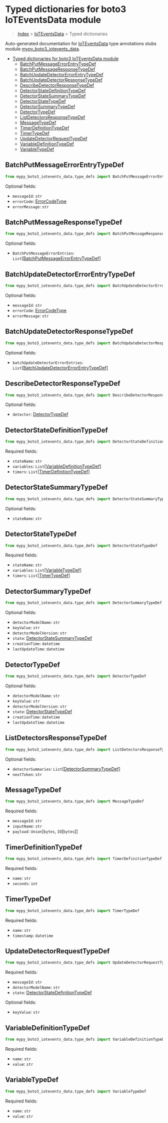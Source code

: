 # Typed dictionaries for boto3 IoTEventsData module

> [Index](..) > [IoTEventsData](.) > Typed dictionaries

Auto-generated documentation for
[IoTEventsData](https://boto3.amazonaws.com/v1/documentation/api/1.17.76/reference/services/iotevents-data.html#IoTEventsData)
type annotations stubs module
[mypy_boto3_iotevents_data](https://pypi.org/project/mypy-boto3-iotevents-data/).

- [Typed dictionaries for boto3 IoTEventsData module](#typed-dictionaries-for-boto3-ioteventsdata-module)
  - [BatchPutMessageErrorEntryTypeDef](#batchputmessageerrorentrytypedef)
  - [BatchPutMessageResponseTypeDef](#batchputmessageresponsetypedef)
  - [BatchUpdateDetectorErrorEntryTypeDef](#batchupdatedetectorerrorentrytypedef)
  - [BatchUpdateDetectorResponseTypeDef](#batchupdatedetectorresponsetypedef)
  - [DescribeDetectorResponseTypeDef](#describedetectorresponsetypedef)
  - [DetectorStateDefinitionTypeDef](#detectorstatedefinitiontypedef)
  - [DetectorStateSummaryTypeDef](#detectorstatesummarytypedef)
  - [DetectorStateTypeDef](#detectorstatetypedef)
  - [DetectorSummaryTypeDef](#detectorsummarytypedef)
  - [DetectorTypeDef](#detectortypedef)
  - [ListDetectorsResponseTypeDef](#listdetectorsresponsetypedef)
  - [MessageTypeDef](#messagetypedef)
  - [TimerDefinitionTypeDef](#timerdefinitiontypedef)
  - [TimerTypeDef](#timertypedef)
  - [UpdateDetectorRequestTypeDef](#updatedetectorrequesttypedef)
  - [VariableDefinitionTypeDef](#variabledefinitiontypedef)
  - [VariableTypeDef](#variabletypedef)

## BatchPutMessageErrorEntryTypeDef

```python
from mypy_boto3_iotevents_data.type_defs import BatchPutMessageErrorEntryTypeDef
```

Optional fields:

- `messageId`: `str`
- `errorCode`: [ErrorCodeType](./literals.md#errorcodetype)
- `errorMessage`: `str`

## BatchPutMessageResponseTypeDef

```python
from mypy_boto3_iotevents_data.type_defs import BatchPutMessageResponseTypeDef
```

Optional fields:

- `BatchPutMessageErrorEntries`:
  `List`\[[BatchPutMessageErrorEntryTypeDef](./type_defs.md#batchputmessageerrorentrytypedef)\]

## BatchUpdateDetectorErrorEntryTypeDef

```python
from mypy_boto3_iotevents_data.type_defs import BatchUpdateDetectorErrorEntryTypeDef
```

Optional fields:

- `messageId`: `str`
- `errorCode`: [ErrorCodeType](./literals.md#errorcodetype)
- `errorMessage`: `str`

## BatchUpdateDetectorResponseTypeDef

```python
from mypy_boto3_iotevents_data.type_defs import BatchUpdateDetectorResponseTypeDef
```

Optional fields:

- `batchUpdateDetectorErrorEntries`:
  `List`\[[BatchUpdateDetectorErrorEntryTypeDef](./type_defs.md#batchupdatedetectorerrorentrytypedef)\]

## DescribeDetectorResponseTypeDef

```python
from mypy_boto3_iotevents_data.type_defs import DescribeDetectorResponseTypeDef
```

Optional fields:

- `detector`: [DetectorTypeDef](./type_defs.md#detectortypedef)

## DetectorStateDefinitionTypeDef

```python
from mypy_boto3_iotevents_data.type_defs import DetectorStateDefinitionTypeDef
```

Required fields:

- `stateName`: `str`
- `variables`:
  `List`\[[VariableDefinitionTypeDef](./type_defs.md#variabledefinitiontypedef)\]
- `timers`:
  `List`\[[TimerDefinitionTypeDef](./type_defs.md#timerdefinitiontypedef)\]

## DetectorStateSummaryTypeDef

```python
from mypy_boto3_iotevents_data.type_defs import DetectorStateSummaryTypeDef
```

Optional fields:

- `stateName`: `str`

## DetectorStateTypeDef

```python
from mypy_boto3_iotevents_data.type_defs import DetectorStateTypeDef
```

Required fields:

- `stateName`: `str`
- `variables`: `List`\[[VariableTypeDef](./type_defs.md#variabletypedef)\]
- `timers`: `List`\[[TimerTypeDef](./type_defs.md#timertypedef)\]

## DetectorSummaryTypeDef

```python
from mypy_boto3_iotevents_data.type_defs import DetectorSummaryTypeDef
```

Optional fields:

- `detectorModelName`: `str`
- `keyValue`: `str`
- `detectorModelVersion`: `str`
- `state`:
  [DetectorStateSummaryTypeDef](./type_defs.md#detectorstatesummarytypedef)
- `creationTime`: `datetime`
- `lastUpdateTime`: `datetime`

## DetectorTypeDef

```python
from mypy_boto3_iotevents_data.type_defs import DetectorTypeDef
```

Optional fields:

- `detectorModelName`: `str`
- `keyValue`: `str`
- `detectorModelVersion`: `str`
- `state`: [DetectorStateTypeDef](./type_defs.md#detectorstatetypedef)
- `creationTime`: `datetime`
- `lastUpdateTime`: `datetime`

## ListDetectorsResponseTypeDef

```python
from mypy_boto3_iotevents_data.type_defs import ListDetectorsResponseTypeDef
```

Optional fields:

- `detectorSummaries`:
  `List`\[[DetectorSummaryTypeDef](./type_defs.md#detectorsummarytypedef)\]
- `nextToken`: `str`

## MessageTypeDef

```python
from mypy_boto3_iotevents_data.type_defs import MessageTypeDef
```

Required fields:

- `messageId`: `str`
- `inputName`: `str`
- `payload`: `Union`\[`bytes`, `IO`\[`bytes`\]\]

## TimerDefinitionTypeDef

```python
from mypy_boto3_iotevents_data.type_defs import TimerDefinitionTypeDef
```

Required fields:

- `name`: `str`
- `seconds`: `int`

## TimerTypeDef

```python
from mypy_boto3_iotevents_data.type_defs import TimerTypeDef
```

Required fields:

- `name`: `str`
- `timestamp`: `datetime`

## UpdateDetectorRequestTypeDef

```python
from mypy_boto3_iotevents_data.type_defs import UpdateDetectorRequestTypeDef
```

Required fields:

- `messageId`: `str`
- `detectorModelName`: `str`
- `state`:
  [DetectorStateDefinitionTypeDef](./type_defs.md#detectorstatedefinitiontypedef)

Optional fields:

- `keyValue`: `str`

## VariableDefinitionTypeDef

```python
from mypy_boto3_iotevents_data.type_defs import VariableDefinitionTypeDef
```

Required fields:

- `name`: `str`
- `value`: `str`

## VariableTypeDef

```python
from mypy_boto3_iotevents_data.type_defs import VariableTypeDef
```

Required fields:

- `name`: `str`
- `value`: `str`
